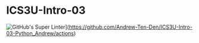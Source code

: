 # ICS3U-Intro-03

![GitHub's Super Linter](https://github.com/Andrew-Ten-Den/ICS3U-Intro-03-Python_Andrew/workflows/GitHub's%20Super%20Linter/badge.svg)](https://github.com/Andrew-Ten-Den/ICS3U-Intro-03-Python_Andrew/actions)
